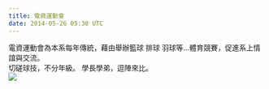 ```yaml
---
title: 電資運動會
date: 2014-05-26 05:30 UTC
---
```

<p style="text-align:left;">電資運動會為本系每年傳統，藉由舉辦籃球 排球 羽球等...體育競賽，促進系上情誼與交流。<br>切磋球技，不分年級。
學長學弟，逗陣來比。<br> <img  src='https://googledrive.com/host/0B_2OXPjedsZNU1hoSW9YRnRWbTg' /></p>
